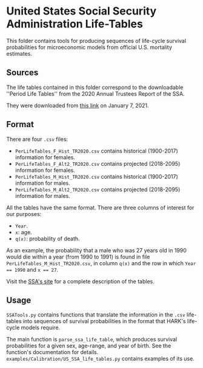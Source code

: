 # United States Social Security Administration Life-Tables

This folder contains tools for producing sequences of life-cycle survival
probabilities for microeconomic models from official U.S. mortality estimates.

## Sources

The life tables contained in this folder correspond to the downloadable ''Period
Life Tables'' from the 2020 Annual Trustees Report of the SSA.

They were downloaded from
[this link](https://www.ssa.gov/oact/HistEst/PerLifeTables/2020/PerLifeTables2020.html)
on January 7, 2021.

## Format

There are four `.csv` files:

- `PerLifeTables_F_Hist_TR2020.csv` contains historical (1900-2017) information
  for females.
- `PerLifeTables_F_Alt2_TR2020.csv` contains projected (2018-2095) information
  for females.
- `PerLifeTables_M_Hist_TR2020.csv` contains historical (1900-2017) information
  for males.
- `PerLifeTables_M_Alt2_TR2020.csv` contains projected (2018-2095) information
  for males.

All the tables have the same format. There are three columns of interest for our
purposes:

- `Year`.
- `x`: age.
- `q(x)`: probability of death.

As an example, the probability that a male who was 27 years old in 1990 would
die within a year (from 1990 to 1991) is found in file
`PerLifeTables_M_Hist_TR2020.csv`, in column `q(x)` and the row in which
`Year == 1990` and `x == 27`.

Visit the
[SSA's site](https://www.ssa.gov/oact/HistEst/PerLifeTables/2020/PerLifeTables2020.html)
for a complete description of the tables.

## Usage

`SSATools.py` contains functions that translate the information in the `.csv`
life-tables into sequences of survival probabilities in the format that HARK's
life-cycle models require.

The main function is `parse_ssa_life_table`, which produces survival
probabilities for a given sex, age-range, and year of birth. See the function's
documentation for details. `examples/Calibration/US_SSA_life_tables.py` contains
examples of its use.
